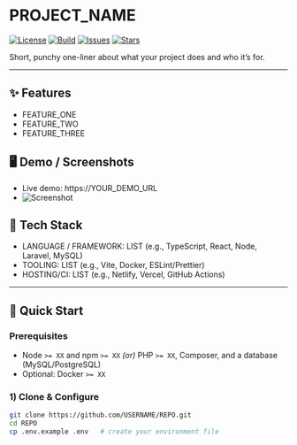 # PROJECT_NAME

[![License](https://img.shields.io/badge/license-MIT-informational)](#license)
[![Build](https://img.shields.io/badge/build-passing-success)](#)
[![Issues](https://img.shields.io/github/issues/USERNAME/REPO)](https://github.com/USERNAME/REPO/issues)
[![Stars](https://img.shields.io/github/stars/USERNAME/REPO)](https://github.com/USERNAME/REPO)

Short, punchy one-liner about what your project does and who it’s for.

---

## ✨ Features
- FEATURE_ONE
- FEATURE_TWO
- FEATURE_THREE

## 🖥️ Demo / Screenshots
- Live demo: https://YOUR_DEMO_URL
- ![Screenshot](docs/screenshot.png)

## 🧱 Tech Stack
- LANGUAGE / FRAMEWORK: LIST (e.g., TypeScript, React, Node, Laravel, MySQL)
- TOOLING: LIST (e.g., Vite, Docker, ESLint/Prettier)
- HOSTING/CI: LIST (e.g., Netlify, Vercel, GitHub Actions)

---

## 🚀 Quick Start

### Prerequisites
- Node `>= XX` and npm `>= XX` *(or)* PHP `>= XX`, Composer, and a database (MySQL/PostgreSQL)
- Optional: Docker `>= XX`

### 1) Clone & Configure
```bash
git clone https://github.com/USERNAME/REPO.git
cd REPO
cp .env.example .env   # create your environment file

